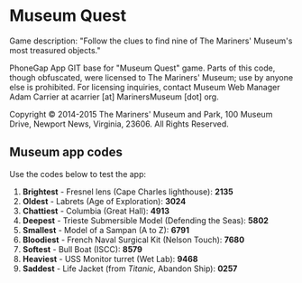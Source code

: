 # Museum Quest

Game description:
"Follow the clues to find nine of The Mariners' Museum's most treasured objects."

PhoneGap App GIT base for "Museum Quest" game. Parts of this code, though obfuscated, were licensed to The Mariners' Museum; use by anyone else is prohibited. For licensing inquiries, contact Museum Web Manager Adam Carrier at acarrier [at] MarinersMuseum [dot] org.

Copyright © 2014-2015 The Mariners' Museum and Park, 100 Museum Drive, Newport News, Virginia, 23606. All Rights Reserved.

## Museum app codes

Use the codes below to test the app:

1. **Brightest** - Fresnel lens (Cape Charles lighthouse): **2135**
2. **Oldest** - Labrets (Age of Exploration): **3024** 
3. **Chattiest** - Columbia (Great Hall): **4913**
4. **Deepest** - Trieste Submersible Model (Defending the Seas): **5802**
5. **Smallest** - Model of a Sampan (A to Z): **6791**
6. **Bloodiest** - French Naval Surgical Kit (Nelson Touch): **7680**
7. **Softest** - Bull Boat (ISCC): **8579**
8. **Heaviest** - USS Monitor turret (Wet Lab): **9468**
9. **Saddest** - Life Jacket (from *Titanic*, Abandon Ship): **0257**

